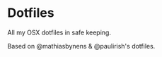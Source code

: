 Dotfiles
========

All my OSX dotfiles in safe keeping.

Based on @mathiasbynens & @paulirish's dotfiles.